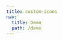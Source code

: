 ```yaml
---
title: custom-icons
nav:
  title: Demo
  path: /demo
---
```



<code src="../../examples/custom-icons.tsx"></code>
